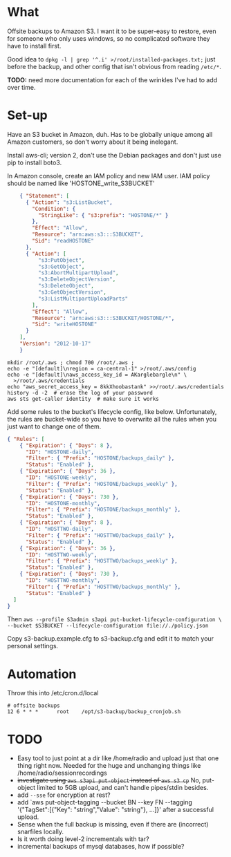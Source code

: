 What
====
Offsite backups to Amazon S3.  I want it to be super-easy to restore,
even for someone who only uses windows, so no complicated software they
have to install first.

Good idea to `dpkg -l | grep '^.i' >/root/installed-packages.txt;` just
before the backup, and other config that isn't obvious from reading
`/etc/*`.

**TODO:** need more documentation for each of the wrinkles I've had to add
over time.

Set-up
======
Have an S3 bucket in Amazon, duh.  Has to be globally unique among
all Amazon customers, so don't worry about it being inelegant.

Install aws-cli; version 2, don't use the Debian packages and
don't just use pip to install boto3.

In Amazon console, create an IAM policy and new IAM user.
IAM policy should be named like 'HOSTONE\_write\_S3BUCKET'

```json
    { "Statement": [
      { "Action": "s3:ListBucket",
        "Condition": {
          "StringLike": { "s3:prefix": "HOSTONE/*" }
        },
        "Effect": "Allow",
        "Resource": "arn:aws:s3:::S3BUCKET",
        "Sid": "readHOSTONE"
      },
      { "Action": [
          "s3:PutObject",
          "s3:GetObject",
          "s3:AbortMultipartUpload",
          "s3:DeleteObjectVersion",
          "s3:DeleteObject",
          "s3:GetObjectVersion",
          "s3:ListMultipartUploadParts"
        ],
        "Effect": "Allow",
        "Resource": "arn:aws:s3:::S3BUCKET/HOSTONE/*",
        "Sid": "writeHOSTONE"
      }
    ],
    "Version": "2012-10-17"
    }
```

```
mkdir /root/.aws ; chmod 700 /root/.aws ;
echo -e "[default]\nregion = ca-central-1" >/root/.aws/config
echo -e "[default]\naws_access_key_id = AKarglebargle\n" \
  >/root/.aws/credentials
echo "aws_secret_access_key = 8kkXhoobastank" >>/root/.aws/credentials
history -d -2  # erase the log of your password
aws sts get-caller identity  # make sure it works
```

Add some rules to the bucket's lifecycle config, like below.
Unfortunately,
the rules are bucket-wide so you have to overwrite all the rules when you
just want to change one of them.
```json
{ "Rules": [
    { "Expiration": { "Days": 8 },
      "ID": "HOSTONE-daily",
      "Filter": { "Prefix": "HOSTONE/backups_daily" },
      "Status": "Enabled" },
    { "Expiration": { "Days": 36 },
      "ID": "HOSTONE-weekly",
      "Filter": { "Prefix": "HOSTONE/backups_weekly" },
      "Status": "Enabled" },
    { "Expiration": { "Days": 730 },
      "ID": "HOSTONE-monthly",
      "Filter": { "Prefix": "HOSTONE/backups_monthly" },
      "Status": "Enabled" },
    { "Expiration": { "Days": 8 },
      "ID": "HOSTTWO-daily",
      "Filter": { "Prefix": "HOSTTWO/backups_daily" },
      "Status": "Enabled" },
    { "Expiration": { "Days": 36 },
      "ID": "HOSTTWO-weekly",
      "Filter": { "Prefix": "HOSTTWO/backups_weekly" },
      "Status": "Enabled" },
    { "Expiration": { "Days": 730 },
      "ID": "HOSTTWO-monthly",
      "Filter": { "Prefix": "HOSTTWO/backups_monthly" },
      "Status": "Enabled" }
  ]
}
```
Then
`aws --profile S3admin s3api put-bucket-lifecycle-configuration \
  --bucket $S3BUCKET --lifecycle-configuration file://./policy.json`

Copy s3-backup.example.cfg to s3-backup.cfg and edit it to match
your personal settings.


Automation
==========
Throw this into /etc/cron.d/local
```
# offsite backups
12 6 * * *      root    /opt/s3-backup/backup_cronjob.sh
```

TODO
====
* Easy tool to just point at a dir like /home/radio and upload just
  that one thing right now.  Needed for the huge and unchanging things
  like /home/radio/sessionrecordings
* ~~investigate using `aws s3api put-object` instead of `aws s3 cp`~~
  No, put-object limited to 5GB upload, and can't handle pipes/stdin besides.
* add `--sse` for encryption at rest?
* add `aws put-object-tagging --bucket BN --key FN --tagging
  '{"TagSet":[{"Key": "string","Value": "string"}, ...]}'
  after a successful upload.
* Sense when the full backup is missing, even if there are (incorrect)
  snarfiles locally.
* Is it worth doing level-2 incrementals with tar?
* incremental backups of mysql databases, how if possible?
